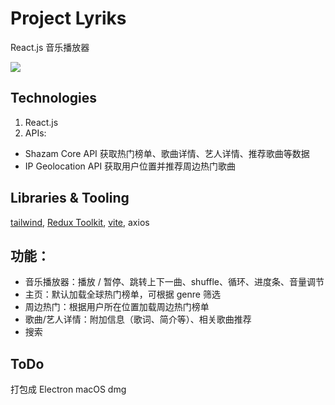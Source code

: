 # Project Lyriks

React.js 音乐播放器

![](https://s2.loli.net/2022/09/25/rKsBhpqMSHTgDFR.png)

## Technologies 

1. React.js
2. APIs:
* Shazam Core API 获取热门榜单、歌曲详情、艺人详情、推荐歌曲等数据
* IP Geolocation API 获取用户位置并推荐周边热门歌曲

## Libraries & Tooling

[tailwind](https://tailwindcss.com/), [Redux Toolkit](https://redux-toolkit.js.org/), [vite](https://cn.vitejs.dev/), axios

## 功能：
* 音乐播放器：播放 / 暂停、跳转上下一曲、shuffle、循环、进度条、音量调节
* 主页：默认加载全球热门榜单，可根据 genre 筛选
* 周边热门：根据用户所在位置加载周边热门榜单
* 歌曲/艺人详情：附加信息（歌词、简介等）、相关歌曲推荐
* 搜索

## ToDo
打包成 Electron macOS dmg
